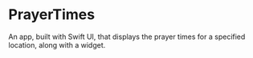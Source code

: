# PrayerTimes

An app, built with Swift UI, that displays the prayer times for a specified location, along with a widget.
